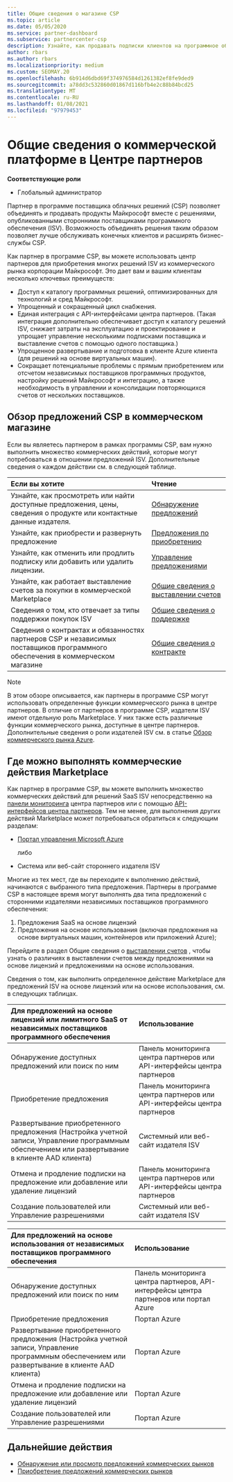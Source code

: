 ```yaml
---
title: Общие сведения о магазине CSP
ms.topic: article
ms.date: 05/05/2020
ms.service: partner-dashboard
ms.subservice: partnercenter-csp
description: Узнайте, как продавать подписки клиентов на программное обеспечение как услугу (SaaS) от независимых поставщиков программного обеспечения (ISV) в Marketplace.
author: rbars
ms.author: rbars
ms.localizationpriority: medium
ms.custom: SEOMAY.20
ms.openlocfilehash: 6b914d6dbd69f374976584d1261382ef8fe9ded9
ms.sourcegitcommit: a78dd3c532860d01867d116bfb4e2c88b84bcd25
ms.translationtype: MT
ms.contentlocale: ru-RU
ms.lasthandoff: 01/08/2021
ms.locfileid: "97979453"
---
```

# <a name="overview-of-the-commercial-marketplace-in-partner-center"></a>Общие сведения о коммерческой платформе в Центре партнеров

**Соответствующие роли**

- Глобальный администратор

Партнер в программе поставщика облачных решений (CSP) позволяет объединять и продавать продукты Майкрософт вместе с решениями, опубликованными сторонними поставщиками программного обеспечения (ISV). Возможность объединять решения таким образом позволяет лучше обслуживать конечных клиентов и расширять бизнес-службы CSP.

Как партнер в программе CSP, вы можете использовать центр партнеров для приобретения многих решений ISV из коммерческого рынка корпорации Майкрософт. Это дает вам и вашим клиентам несколько ключевых преимуществ:

- Доступ к каталогу программных решений, оптимизированных для технологий и сред Майкрософт.
- Упрощенный и сокращенный цикл снабжения.
- Единая интеграция с API-интерфейсами центра партнеров. (Такая интеграция дополнительно обеспечивает доступ к каталогу решений ISV, снижает затраты на эксплуатацию и проектирование и упрощает управление несколькими подписками поставщика и выставление счетов с помощью одного поставщика.)
- Упрощенное развертывание и подготовка в клиенте Azure клиента (для решений на основе виртуальных машин).
- Сокращает потенциальные проблемы с прямым приобретением или отсчетом независимых поставщиков программных продуктов, настройку решений Майкрософт и интеграцию, а также необходимость в управлении и консолидации повторяющихся счетов от нескольких поставщиков.

## <a name="overview-of-csp-offers-in-the-commercial-marketplace"></a>Обзор предложений CSP в коммерческом магазине

Если вы являетесь партнером в рамках программы CSP, вам нужно выполнить множество коммерческих действий, которые могут потребоваться в отношении предложений ISV. Дополнительные сведения о каждом действии см. в следующей таблице.

|**Если вы хотите**  |**Чтение**   |
|:------------------------------------|:------------------|
|Узнайте, как просмотреть или найти доступные предложения, цены, сведения о продукте или контактные данные издателя. | [Обнаружение предложений](csp-commercial-marketplace-discover.md) | 
|Узнайте, как приобрести и развернуть предложение   | [Предложения по приобретению](csp-commercial-marketplace-purchase.md)   | 
|Узнайте, как отменить или продлить подписку или добавить или удалить лицензии.  | [Управление предложениями](csp-commercial-marketplace-manage.md) |
|Узнайте, как работает выставление счетов за покупки в коммерческой Marketplace | [Общие сведения о выставлении счетов](csp-commercial-marketplace-billing.md) |
|Сведения о том, кто отвечает за типы поддержки покупок ISV | [Общие сведения о поддержке](csp-commercial-marketplace-support.md) |
|Сведения о контрактах и обязанностях партнеров CSP и независимых поставщиков программного обеспечения в коммерческом магазине | [Общие сведения о контракте](csp-commercial-marketplace-contracting.md) |

> [!NOTE]
> В этом обзоре описывается, как партнеры в программе CSP могут использовать определенные функции коммерческого рынка в центре партнеров. В отличие от партнеров в программе CSP, издатели ISV имеют отдельную роль Marketplace. У них также есть различные функции коммерческого рынка, доступные в центре партнеров. Дополнительные сведения о роли издателей ISV см. в статье [Обзор коммерческого рынка Azure](/azure/marketplace/partner-center-portal/commercial-marketplace-overview).

## <a name="where-to-complete-commercial-marketplace-activities"></a>Где можно выполнять коммерческие действия Marketplace

Как партнер в программе CSP, вы можете выполнить множество коммерческих действий для решений SaaS ISV непосредственно на [панели мониторинга](https://partner.microsoft.com/dashboard) центра партнеров или с помощью [API-интерфейсов центра партнеров](/partner-center/develop/). Тем не менее, для выполнения других действий Marketplace может потребоваться обратиться к следующим разделам:

- [Портал управления Microsoft Azure](https://portal.azure.com/)

    либо

- Система или веб-сайт стороннего издателя ISV

Многие из тех мест, где вы переходите к выполнению действий, начинаются с выбранного типа предложения. Партнеры в программе CSP в настоящее время могут выполнять два типа предложений с сторонними издателями независимых поставщиков программного обеспечения:

1. Предложения SaaS на основе лицензий  
2. Предложения на основе использования (включая предложения на основе виртуальных машин, контейнеров или приложений Azure);

Перейдите в раздел Общие сведения о [выставлении счетов](billing-basics.md) , чтобы узнать о различиях в выставлении счетов между предложениями на основе лицензий и предложениями на основе использования.  

Сведения о том, как выполнить определенное действие Marketplace для предложений ISV на основе лицензий или на основе использования, см. в следующих таблицах.

|**Для предложений на основе лицензий или лимитного SaaS от независимых поставщиков программного обеспечения**  |**Использование**  |
|:------------------------------------|:------------------|
|Обнаружение доступных предложений или поиск по ним  | Панель мониторинга центра партнеров или API-интерфейсы центра партнеров  |
|Приобретение предложения  | Панель мониторинга центра партнеров или API-интерфейсы центра партнеров  |
|Развертывание приобретенного предложения (Настройка учетной записи, Управление программным обеспечением или развертывание в клиенте AAD клиента)  | Системный или веб-сайт издателя ISV  |
|Отмена и продление подписки на предложение или добавление или удаление лицензий | Панель мониторинга центра партнеров или API-интерфейсы центра партнеров  |
|Создание пользователей или Управление разрешениями  | Системный или веб-сайт издателя ISV  |

|**Для предложений на основе использования от независимых поставщиков программного обеспечения**  |**Использование**  |
|:------------------------------------|:------------------|
|Обнаружение доступных предложений или поиск по ним  | Панель мониторинга центра партнеров, API-интерфейсы центра партнеров или портал Azure  |
|Приобретение предложения  | Портал Azure  |
|Развертывание приобретенного предложения (Настройка учетной записи, Управление программным обеспечением или развертывание в клиенте AAD клиента)  | Портал Azure  |
|Отмена и продление подписки на предложение или добавление или удаление лицензий | Портал Azure  |
|Создание пользователей или Управление разрешениями  | Портал Azure  |

## <a name="next-steps"></a>Дальнейшие действия

- [Обнаружение или просмотр предложений коммерческих рынков](csp-commercial-marketplace-discover.md)
- [Приобретение предложений коммерческих рынков](csp-commercial-marketplace-purchase.md)

